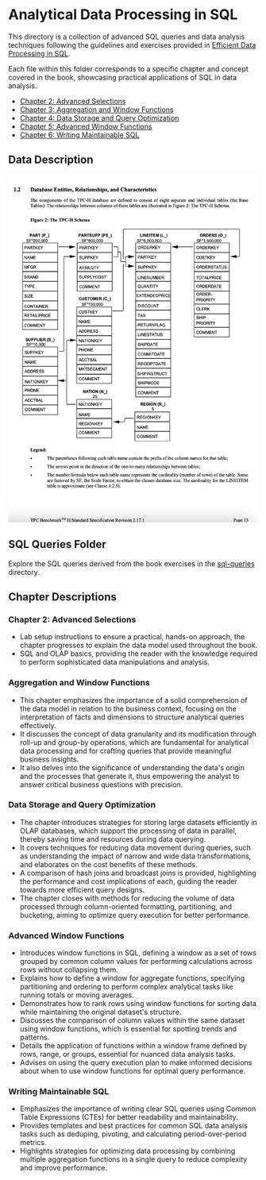 # Analytical Data Processing in SQL

<p>
This directory is a collection of advanced SQL queries and data analysis techniques following the guidelines and exercises provided in
  <a href="https://josephmachado.gumroad.com/l/analyticalsql">Efficient Data Processing in SQL</a>.
</p>
Each file within this folder corresponds to a specific chapter and concept covered in the book, showcasing practical applications of SQL in data analysis.

<ul>
  <li><a href="#chapter-2-advanced-selections">Chapter 2: Advanced Selections</a></li>
  <li><a href="#chapter-3-aggregation-and-window-functions">Chapter 3: Aggregation and Window Functions</a></li>
  <li><a href="#chapter-4-data-storage-and-query-optimization">Chapter 4: Data Storage and Query Optimization</a></li>
  <li><a href="#chapter-5-advanced-window-functions">Chapter 5: Advanced Window Functions</a></li>
  <li><a href="#chapter-6-writing-maintainable-sql">Chapter 6: Writing Maintainable SQL</a></li>
</ul>

## Data Description

<p align="center">
  <img src="../visuals/tpch_erd.png" alt="TPC-H ERD" width="600" height="700"/>
</p>

## SQL Queries Folder

Explore the SQL queries derived from the book exercises in the [sql-queries](./sql-queries) directory.

## Chapter Descriptions

<h3 id="chapter-2-advanced-selections">Chapter 2: Advanced Selections</h3>

- Lab setup instructions to ensure a practical, hands-on approach, the chapter progresses to explain the data model used throughout the book. 
- SQL and OLAP basics, providing the reader with the knowledge required to perform sophisticated data manipulations and analysis.

<h3 id="#chapter-3-aggregation-and-window-functions">Aggregation and Window Functions</h3>

- This chapter emphasizes the importance of a solid comprehension of the data model in relation to the business context, focusing on the interpretation of facts and dimensions to structure analytical queries effectively.
- It discusses the concept of data granularity and its modification through roll-up and group-by operations, which are fundamental for analytical data processing and for crafting queries that provide meaningful business insights.
- It also delves into the significance of understanding the data's origin and the processes that generate it, thus empowering the analyst to answer critical business questions with precision.

<h3 id="#chapter-4-data-storage-and-query-optimization">Data Storage and Query Optimization</h3>

- The chapter introduces strategies for storing large datasets efficiently in OLAP databases, which support the processing of data in parallel, thereby saving time and resources during data querying.
- It covers techniques for reducing data movement during queries, such as understanding the impact of narrow and wide data transformations, and elaborates on the cost benefits of these methods.
- A comparison of hash joins and broadcast joins is provided, highlighting the performance and cost implications of each, guiding the reader towards more efficient query designs.
- The chapter closes with methods for reducing the volume of data processed through column-oriented formatting, partitioning, and bucketing, aiming to optimize query execution for better performance.

<h3 id="#chapter-5-advanced-window-functions">Advanced Window Functions</h3>

- Introduces window functions in SQL, defining a window as a set of rows grouped by common column values for performing calculations across rows without collapsing them.
- Explains how to define a window for aggregate functions, specifying partitioning and ordering to perform complex analytical tasks like running totals or moving averages.
- Demonstrates how to rank rows using window functions for sorting data while maintaining the original dataset's structure.
- Discusses the comparison of column values within the same dataset using window functions, which is essential for spotting trends and patterns.
- Details the application of functions within a window frame defined by rows, range, or groups, essential for nuanced data analysis tasks.
- Advises on using the query execution plan to make informed decisions about when to use window functions for optimal query performance.

<h3 id="#chapter-6-writing-maintainable-sql">Writing Maintainable SQL</h3>

- Emphasizes the importance of writing clear SQL queries using Common Table Expressions (CTEs) for better readability and maintainability.
- Provides templates and best practices for common SQL data analysis tasks such as deduping, pivoting, and calculating period-over-period metrics.
- Highlights strategies for optimizing data processing by combining multiple aggregation functions in a single query to reduce complexity and improve performance.
